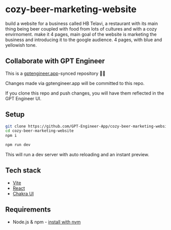 # cozy-beer-marketing-website

build a website for a business called HB Telavi, a restaurant with its main thing being beer coupled with food from lots of cultures and with a cozy envirnoment. make it 4 pages, main goal of the website is marketing the business and introducing it to the google audience. 4 pages, with blue and yellowish tone.

## Collaborate with GPT Engineer

This is a [gptengineer.app](https://gptengineer.app)-synced repository 🌟🤖

Changes made via gptengineer.app will be committed to this repo.

If you clone this repo and push changes, you will have them reflected in the GPT Engineer UI.

## Setup

```sh
git clone https://github.com/GPT-Engineer-App/cozy-beer-marketing-website.git
cd cozy-beer-marketing-website
npm i
```

```sh
npm run dev
```

This will run a dev server with auto reloading and an instant preview.

## Tech stack

- [Vite](https://vitejs.dev/)
- [React](https://react.dev/)
- [Chakra UI](https://chakra-ui.com/)

## Requirements

- Node.js & npm - [install with nvm](https://github.com/nvm-sh/nvm#installing-and-updating)
